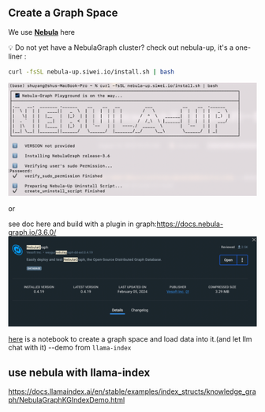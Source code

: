 ## Create a Graph Space
We use [**Nebula**](https://docs.nebula-graph.io/3.6.0/) here

💡 Do not yet have a NebulaGraph cluster? check out nebula-up, it's a one-liner :



```bash
curl -fsSL nebula-up.siwei.io/install.sh | bash
```
![img.png](../images/oneline.png)

or

see doc here and build with a plugin in graph:https://docs.nebula-graph.io/3.6.0/
![img.png](../images/img.png)

[here](./Graph_RAG_LlamaIndex_Workshop.ipynb) is a notebook to create a graph space and load data into it.(and let llm chat with it)
--demo from `llama-index`

## use nebula with llama-index
https://docs.llamaindex.ai/en/stable/examples/index_structs/knowledge_graph/NebulaGraphKGIndexDemo.html
